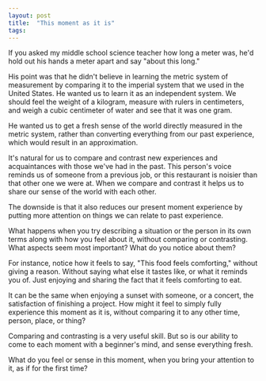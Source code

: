 ```yaml
---
layout: post
title:  "This moment as it is"
tags: 
---
```


If you asked my middle school science teacher how long a meter was, he'd hold out his hands a meter apart and say "about this long."

His point was that he didn't believe in learning the metric system of measurement by comparing it to the imperial system that we used in the United States. He wanted us to learn it as an independent system. We should feel the weight of a kilogram, measure with rulers in centimeters, and weigh a cubic centimeter of water and see that it was one gram.

He wanted us to get a fresh sense of the world directly measured in the metric system, rather than converting everything from our past experience, which would result in an approximation.

It's natural for us to compare and contrast new experiences and acquaintances with those we've had in the past. This person's voice reminds us of someone from a previous job, or this restaurant is noisier than that other one we were at. When we compare and contrast it helps us to share our sense of the world with each other.

The downside is that it also reduces our present moment experience by putting more attention on things we can relate to past experience.

What happens when you try describing a situation or the person in its own terms along with how you feel about it, without comparing or contrasting. What aspects seem most important? What do you notice about them?

For instance, notice how it feels to say, "This food feels comforting," without giving a reason. Without saying what else it tastes like, or what it reminds you of. Just enjoying and sharing the fact that it feels comforting to eat.

It can be the same when enjoying a sunset with someone, or a concert, the satisfaction of finishing a project. How might it feel to simply fully experience this moment as it is, without comparing it to any other time, person, place, or thing?

Comparing and contrasting is a very useful skill. But so is our ability to come to each moment with a beginner's mind, and sense everything fresh.

What do you feel or sense in this moment, when you bring your attention to it, as if for the first time?